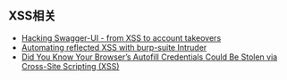 ## XSS相关

* [Hacking Swagger-UI - from XSS to account takeovers](https://www.vidocsecurity.com/blog/hacking-swagger-ui-from-xss-to-account-takeovers/)
* [Automating reflected XSS with burp-suite Intruder](https://notifybugme.medium.com/automating-reflected-xss-with-burp-suite-intruder-a39b2f060db7)
* [Did You Know Your Browser’s Autofill Credentials Could Be Stolen via Cross-Site Scripting (XSS)](https://www.gosecure.net/blog/2022/06/29/did-you-know-your-browsers-autofill-credentials-could-be-stolen-via-cross-site-scripting-xss/)